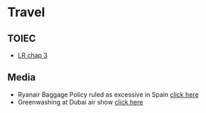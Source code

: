 # Travel

## TOIEC

* [LR chap 3](lrch_03)

## Media

* Ryanair Baggage Policy ruled as excessive in Spain [click here](ryanair_baggage_policy)
* Greenwashing at Dubai air show [click here](dubai_air_show)

